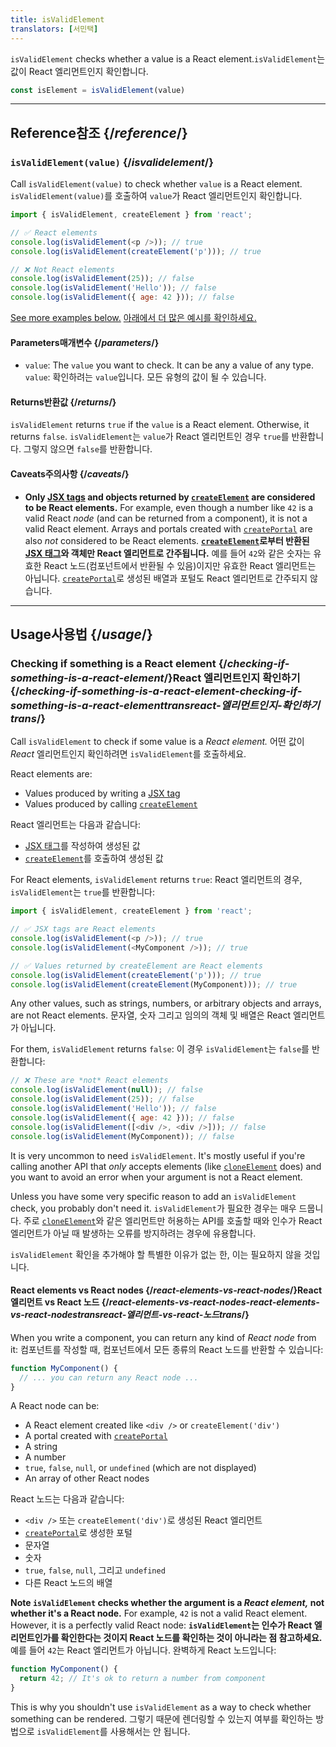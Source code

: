 ```yaml
---
title: isValidElement
translators: [서민택]
---
```


<Intro>

`isValidElement` checks whether a value is a React element.<Trans>`isValidElement`는 값이 React 엘리먼트인지 확인합니다.</Trans>

```js
const isElement = isValidElement(value)
```

</Intro>

<InlineToc />

---

## Reference<Trans>참조</Trans> {/*reference*/}

### `isValidElement(value)` {/*isvalidelement*/}

Call `isValidElement(value)` to check whether `value` is a React element.
<Trans>`isValidElement(value)`를 호출하여 `value`가 React 엘리먼트인지 확인합니다.</Trans>

```js
import { isValidElement, createElement } from 'react';

// ✅ React elements
console.log(isValidElement(<p />)); // true
console.log(isValidElement(createElement('p'))); // true

// ❌ Not React elements
console.log(isValidElement(25)); // false
console.log(isValidElement('Hello')); // false
console.log(isValidElement({ age: 42 })); // false
```

[See more examples below.](#usage)
<Trans>[아래에서 더 많은 예시를 확인하세요.](#usage)</Trans>

#### Parameters<Trans>매개변수</Trans> {/*parameters*/}

* `value`: The `value` you want to check. It can be any a value of any type.
<Trans>`value`: 확인하려는 `value`입니다. 모든 유형의 값이 될 수 있습니다.</Trans>

#### Returns<Trans>반환값</Trans> {/*returns*/}

`isValidElement` returns `true` if the `value` is a React element. Otherwise, it returns `false`.
<Trans>`isValidElement`는 `value`가 React 엘리먼트인 경우 `true`를 반환합니다. 그렇지 않으면 `false`를 반환합니다.</Trans>

#### Caveats<Trans>주의사항</Trans> {/*caveats*/}

* **Only [JSX tags](/learn/writing-markup-with-jsx) and objects returned by [`createElement`](/reference/react/createElement) are considered to be React elements.** For example, even though a number like `42` is a valid React *node* (and can be returned from a component), it is not a valid React element. Arrays and portals created with [`createPortal`](/reference/react-dom/createPortal) are also *not* considered to be React elements.
<Trans>**[`createElement`](https://react.dev/reference/react/createElement)로부터 반환된 [JSX 태그](https://react.dev/learn/writing-markup-with-jsx)와 객체만 React 엘리먼트로 간주됩니다.** 예를 들어 `42`와 같은 숫자는 유효한 React 노드(컴포넌트에서 반환될 수 있음)이지만 유효한 React 엘리먼트는 아닙니다. [`createPortal`](https://react.dev/reference/react-dom/createPortal)로 생성된 배열과 포털도 React 엘리먼트로 간주되지 않습니다.</Trans>

---

## Usage<Trans>사용법</Trans> {/*usage*/}

### Checking if something is a React element {/*checking-if-something-is-a-react-element*/}<Trans>**React 엘리먼트인지 확인하기**</Trans> {/*checking-if-something-is-a-react-element-checking-if-something-is-a-react-elementtransreact-엘리먼트인지-확인하기trans*/}

Call `isValidElement` to check if some value is a *React element.*
<Trans>어떤 값이 *React* 엘리먼트인지 확인하려면 `isValidElement`를 호출하세요.</Trans>

React elements are:

- Values produced by writing a [JSX tag](/learn/writing-markup-with-jsx)
- Values produced by calling [`createElement`](/reference/react/createElement)
<TransBlock>
React 엘리먼트는 다음과 같습니다:

- [JSX 태그](https://react.dev/learn/writing-markup-with-jsx)를 작성하여 생성된 값
- [`createElement`](https://react.dev/reference/react/createElement)를 호출하여 생성된 값
</TransBlock>

For React elements, `isValidElement` returns `true`:
<Trans>React 엘리먼트의 경우, `isValidElement`는 `true`를 반환합니다:</Trans>

```js
import { isValidElement, createElement } from 'react';

// ✅ JSX tags are React elements
console.log(isValidElement(<p />)); // true
console.log(isValidElement(<MyComponent />)); // true

// ✅ Values returned by createElement are React elements
console.log(isValidElement(createElement('p'))); // true
console.log(isValidElement(createElement(MyComponent))); // true
```

Any other values, such as strings, numbers, or arbitrary objects and arrays, are not React elements.
<Trans>문자열, 숫자 그리고 임의의 객체 및 배열은 React 엘리먼트가 아닙니다.</Trans>

For them, `isValidElement` returns `false`:
<Trans>이 경우 `isValidElement`는 `false`를 반환합니다:</Trans>

```js
// ❌ These are *not* React elements
console.log(isValidElement(null)); // false
console.log(isValidElement(25)); // false
console.log(isValidElement('Hello')); // false
console.log(isValidElement({ age: 42 })); // false
console.log(isValidElement([<div />, <div />])); // false
console.log(isValidElement(MyComponent)); // false
```

It is very uncommon to need `isValidElement`. It's mostly useful if you're calling another API that *only* accepts elements (like [`cloneElement`](/reference/react/cloneElement) does) and you want to avoid an error when your argument is not a React element.

Unless you have some very specific reason to add an `isValidElement` check, you probably don't need it.
<TransBlock>
`isValidElement`가 필요한 경우는 매우 드뭅니다. 주로 [`cloneElement`](https://react.dev/reference/react/cloneElement)와 같은 엘리먼트만 허용하는  API를 호출할 때와 인수가 React 엘리먼트가 아닐 때 발생하는 오류를 방지하려는 경우에 유용합니다.

`isValidElement` 확인을 추가해야 할 특별한 이유가 없는 한, 이는 필요하지 않을 것입니다.
</TransBlock>

<DeepDive>

#### React elements vs React nodes {/*react-elements-vs-react-nodes*/}<Trans>React 엘리먼트 vs React 노드</Trans> {/*react-elements-vs-react-nodes-react-elements-vs-react-nodestransreact-엘리먼트-vs-react-노드trans*/}

When you write a component, you can return any kind of *React node* from it:
<Trans>컴포넌트를 작성할 때, 컴포넌트에서 모든 종류의 React 노드를 반환할 수 있습니다:</Trans>

```js
function MyComponent() {
  // ... you can return any React node ...
}
```

A React node can be:

- A React element created like `<div />` or `createElement('div')`
- A portal created with [`createPortal`](/reference/react-dom/createPortal)
- A string
- A number
- `true`, `false`, `null`, or `undefined` (which are not displayed)
- An array of other React nodes
<TransBlock>
React 노드는 다음과 같습니다:
 
- `<div />` 또는 `createElement('div')`로 생성된 React 엘리먼트
- [`createPortal`](https://react.dev/reference/react-dom/createPortal)로 생성한 포털
- 문자열
- 숫자
- `true`, `false`, `null`, 그리고 `undefined`
- 다른 React 노드의 배열
</TransBlock>

**Note `isValidElement` checks whether the argument is a *React element,* not whether it's a React node.** For example, `42` is not a valid React element. However, it is a perfectly valid React node:
<Trans>**`isValidElement`는 인수가 React 엘리먼트인가를 확인한다는 것이지 React 노드를 확인하는 것이 아니라는 점 참고하세요.** 예를 들어 `42`는 React 엘리먼트가 아닙니다. 완벽하게 React 노드입니다:</Trans>

```js
function MyComponent() {
  return 42; // It's ok to return a number from component
}
```

This is why you shouldn't use `isValidElement` as a way to check whether something can be rendered.
<Trans>그렇기 때문에 렌더링할 수 있는지 여부를 확인하는 방법으로 `isValidElement`를 사용해서는 안 됩니다.</Trans>

</DeepDive>
